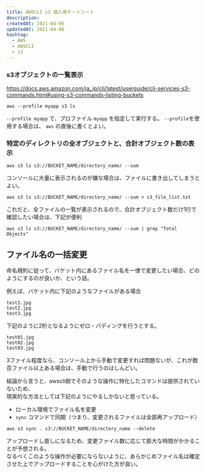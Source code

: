 ```yaml
---
title: AWSCLI s3 個人用チートシート
description:
createdAt: 2021-04-06
updatedAt: 2021-04-06
hashtag:
  - AWS
  - AWSCLI
  - s3
---
```


### s3オブジェクトの一覧表示
https://docs.aws.amazon.com/ja_jp/cli/latest/userguide/cli-services-s3-commands.html#using-s3-commands-listing-buckets
```
aws --profile myapp s3 ls
```
`--profile myapp` で、プロファイル `myapp` を指定して実行する。
`--profile`を使用する場合は、 `aws` の直後に書くとよい。

### 特定のディレクトリの全オブジェクトと、合計オブジェクト数の表示
```
aws s3 ls s3://BUCKET_NAME/directory_name/ --sum
```

コンソールに大量に表示されるのが嫌な場合は、ファイルに書き出してしまうとよい。
```
aws s3 ls s3://BUCKET_NAME/directory_name/ --sum > s3_file_list.txt
```

これだと、全ファイルの一覧が表示されるので、合計オブジェクト数だけ1行で確認したい場合は、下記が便利
```
aws s3 ls s3://BUCKET_NAME/directory_name/ --sum | grep "Total Objects"
```

## ファイル名の一括変更
命名規則に従って、バケット内にあるファイル名を一律で変更したい場合、どのようにするのが良いか、という話。

例えば、バケット内に下記のようなファイルがある場合
```
test1.jpg
test2.jpg
test3.jpg
```
下記のように2桁となるようにゼロ・パディングを行うとする。
```
test01.jpg
test02.jpg
test03.jpg
```

3ファイル程度なら、コンソール上から手動で変更すれば問題ないが、これが数百ファイル以上ある場合は、手動で行うのはしんどい。

結論から言うと、awscli側でそのような操作に特化したコマンドは提供されていないため、  
現実的な方法としては下記のようにやるしかないと思っている。
* ローカル環境でファイル名を変更
* `sync` コマンドで同期（つまり、変更されるファイルは全部再アップロード）

```
aws s3 sync . s3://BUCKET_NAME/directory_name --delete
```

アップロードし直しになるため、変更ファイル数に応じて膨大な時間がかかることが予想される。  
なるべくこのような操作が必要にならないように、あらかじめファイル名は確定させた上でアップロードすることを心がけた方が良い。
